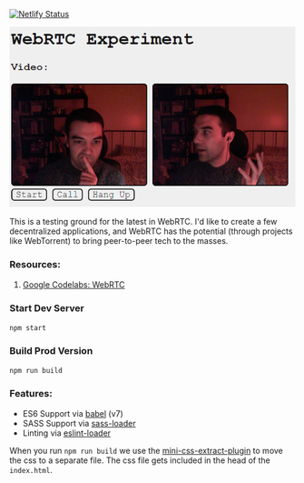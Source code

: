 [![Netlify Status](https://api.netlify.com/api/v1/badges/48309fc1-6166-416d-87c4-5f81281e0b03/deploy-status)](https://app.netlify.com/sites/rcf-webrtc-experiment/deploys)

![Videophone experiment.](public/videophone.png)

This is a testing ground for the latest in WebRTC. I'd like to create a
few decentralized applications, and WebRTC has the potential (through
projects like WebTorrent) to bring peer-to-peer tech to the masses.

### Resources:

1. [Google Codelabs: WebRTC](https://codelabs.developers.google.com/codelabs/webrtc-web)

### Start Dev Server

```
npm start
```

### Build Prod Version

```
npm run build
```



### Features:

* ES6 Support via [babel](https://babeljs.io/) (v7)
* SASS Support via [sass-loader](https://github.com/jtangelder/sass-loader)
* Linting via [eslint-loader](https://github.com/MoOx/eslint-loader)

When you run `npm run build` we use the [mini-css-extract-plugin](https://github.com/webpack-contrib/mini-css-extract-plugin) to move the css to a separate file. The css file gets included in the head of the `index.html`.
